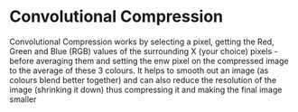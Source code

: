 # Convolutional Compression
Convolutional Compression works by selecting a pixel, getting the Red, Green and Blue (RGB) values of the surrounding X (your choice) pixels - before averaging them and setting the enw pixel on the compressed image to the average of these 3 colours. It helps to smooth out an image (as colours blend better together) and can also reduce the resolution of the image (shrinking it down) thus compressing it and making the final image smaller
